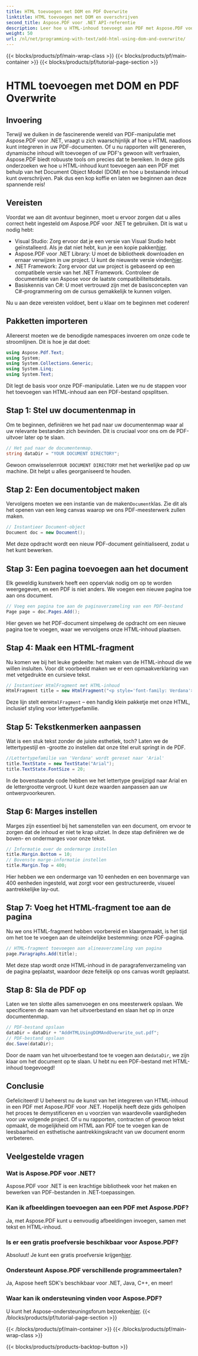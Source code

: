 ```yaml
---
title: HTML toevoegen met DOM en PDF Overwrite
linktitle: HTML toevoegen met DOM en overschrijven
second_title: Aspose.PDF voor .NET API-referentie
description: Leer hoe u HTML-inhoud toevoegt aan PDF met Aspose.PDF voor .NET. Deze stapsgewijze handleiding behandelt alles van de installatie tot de uiteindelijke opslag.
weight: 50
url: /nl/net/programming-with-text/add-html-using-dom-and-overwrite/
---
```


{{< blocks/products/pf/main-wrap-class >}}
{{< blocks/products/pf/main-container >}}
{{< blocks/products/pf/tutorial-page-section >}}

# HTML toevoegen met DOM en PDF Overwrite

## Invoering

Terwijl we duiken in de fascinerende wereld van PDF-manipulatie met Aspose.PDF voor .NET, vraagt u zich waarschijnlijk af hoe u HTML naadloos kunt integreren in uw PDF-documenten. Of u nu rapporten wilt genereren, dynamische inhoud wilt toevoegen of uw PDF's gewoon wilt verfraaien, Aspose.PDF biedt robuuste tools om precies dat te bereiken. In deze gids onderzoeken we hoe u HTML-inhoud kunt toevoegen aan een PDF met behulp van het Document Object Model (DOM) en hoe u bestaande inhoud kunt overschrijven. Pak dus een kop koffie en laten we beginnen aan deze spannende reis!

## Vereisten

Voordat we aan dit avontuur beginnen, moet u ervoor zorgen dat u alles correct hebt ingesteld om Aspose.PDF voor .NET te gebruiken. Dit is wat u nodig hebt:

-  Visual Studio: Zorg ervoor dat je een versie van Visual Studio hebt geïnstalleerd. Als je dat niet hebt, kun je een kopie pakken[hier](https://visualstudio.microsoft.com/).
-  Aspose.PDF voor .NET Library: U moet de bibliotheek downloaden en ernaar verwijzen in uw project. U kunt de nieuwste versie vinden[hier](https://releases.aspose.com/pdf/net/).
- .NET Framework: Zorg ervoor dat uw project is gebaseerd op een compatibele versie van het .NET Framework. Controleer de documentatie van Aspose voor de laatste compatibiliteitsdetails.
- Basiskennis van C#: U moet vertrouwd zijn met de basisconcepten van C#-programmering om de cursus gemakkelijk te kunnen volgen.

Nu u aan deze vereisten voldoet, bent u klaar om te beginnen met coderen!

## Pakketten importeren

Allereerst moeten we de benodigde namespaces invoeren om onze code te stroomlijnen. Dit is hoe je dat doet:

```csharp
using Aspose.Pdf.Text;
using System;
using System.Collections.Generic;
using System.Linq;
using System.Text;
```

Dit legt de basis voor onze PDF-manipulatie. Laten we nu de stappen voor het toevoegen van HTML-inhoud aan een PDF-bestand opsplitsen.

## Stap 1: Stel uw documentenmap in

Om te beginnen, definiëren we het pad naar uw documentenmap waar al uw relevante bestanden zich bevinden. Dit is cruciaal voor ons om de PDF-uitvoer later op te slaan.

```csharp
// Het pad naar de documentenmap.
string dataDir = "YOUR DOCUMENT DIRECTORY";
```

 Gewoon omwisselen`YOUR DOCUMENT DIRECTORY` met het werkelijke pad op uw machine. Dit helpt u alles georganiseerd te houden.

## Stap 2: Een documentobject maken

 Vervolgens moeten we een instantie van de maken`Document`klas. Zie dit als het openen van een leeg canvas waarop we ons PDF-meesterwerk zullen maken.

```csharp
// Instantieer Document-object
Document doc = new Document();
```

Met deze opdracht wordt een nieuw PDF-document geïnitialiseerd, zodat u het kunt bewerken.

## Stap 3: Een pagina toevoegen aan het document

Elk geweldig kunstwerk heeft een oppervlak nodig om op te worden weergegeven, en een PDF is niet anders. We voegen een nieuwe pagina toe aan ons document.

```csharp
// Voeg een pagina toe aan de paginaverzameling van een PDF-bestand
Page page = doc.Pages.Add();
```

Hier geven we het PDF-document simpelweg de opdracht om een nieuwe pagina toe te voegen, waar we vervolgens onze HTML-inhoud plaatsen.

## Stap 4: Maak een HTML-fragment

Nu komen we bij het leuke gedeelte: het maken van de HTML-inhoud die we willen insluiten. Voor dit voorbeeld maken we er een opmaakverklaring van met vetgedrukte en cursieve tekst.

```csharp
// Instantieer HtmlFragment met HTML-inhoud
HtmlFragment title = new HtmlFragment("<p style='font-family: Verdana'><b><i>Table contains text</i></b></p>");
```

 Deze lijn stelt een`HtmlFragment` – een handig klein pakketje met onze HTML, inclusief styling voor lettertypefamilie. 

## Stap 5: Tekstkenmerken aanpassen

Wat is een stuk tekst zonder de juiste esthetiek, toch? Laten we de lettertypestijl en -grootte zo instellen dat onze titel eruit springt in de PDF.

```csharp
//Lettertypefamilie van 'Verdana' wordt gereset naar 'Arial'
title.TextState = new TextState("Arial");
title.TextState.FontSize = 20;
```

In de bovenstaande code hebben we het lettertype gewijzigd naar Arial en de lettergrootte vergroot. U kunt deze waarden aanpassen aan uw ontwerpvoorkeuren.

## Stap 6: Marges instellen

Marges zijn essentieel bij het samenstellen van een document, om ervoor te zorgen dat de inhoud er niet te krap uitziet. In deze stap definiëren we de boven- en ondermarges voor onze tekst.

```csharp
// Informatie over de ondermarge instellen
title.Margin.Bottom = 10;
// Bovenste marge-informatie instellen
title.Margin.Top = 400;
```

Hier hebben we een ondermarge van 10 eenheden en een bovenmarge van 400 eenheden ingesteld, wat zorgt voor een gestructureerde, visueel aantrekkelijke lay-out.

## Stap 7: Voeg het HTML-fragment toe aan de pagina

Nu we ons HTML-fragment hebben voorbereid en klaargemaakt, is het tijd om het toe te voegen aan de uiteindelijke bestemming: onze PDF-pagina.

```csharp
// HTML-fragment toevoegen aan alineaverzameling van pagina
page.Paragraphs.Add(title);
```

Met deze stap wordt onze HTML-inhoud in de paragrafenverzameling van de pagina geplaatst, waardoor deze feitelijk op ons canvas wordt geplaatst.

## Stap 8: Sla de PDF op

Laten we ten slotte alles samenvoegen en ons meesterwerk opslaan. We specificeren de naam van het uitvoerbestand en slaan het op in onze documentenmap.

```csharp
// PDF-bestand opslaan
dataDir = dataDir + "AddHTMLUsingDOMAndOverwrite_out.pdf";
// PDF-bestand opslaan
doc.Save(dataDir);
```

Door de naam van het uitvoerbestand toe te voegen aan de`dataDir`, we zijn klaar om het document op te slaan. U hebt nu een PDF-bestand met HTML-inhoud toegevoegd!

## Conclusie

Gefeliciteerd! U beheerst nu de kunst van het integreren van HTML-inhoud in een PDF met Aspose.PDF voor .NET. Hopelijk heeft deze gids geholpen het proces te demystificeren en u voorzien van waardevolle vaardigheden voor uw volgende project. Of u nu rapporten, contracten of gewoon tekst opmaakt, de mogelijkheid om HTML aan PDF toe te voegen kan de leesbaarheid en esthetische aantrekkingskracht van uw document enorm verbeteren. 

## Veelgestelde vragen

### Wat is Aspose.PDF voor .NET?
Aspose.PDF voor .NET is een krachtige bibliotheek voor het maken en bewerken van PDF-bestanden in .NET-toepassingen.

### Kan ik afbeeldingen toevoegen aan een PDF met Aspose.PDF?
Ja, met Aspose.PDF kunt u eenvoudig afbeeldingen invoegen, samen met tekst en HTML-inhoud.

### Is er een gratis proefversie beschikbaar voor Aspose.PDF?
 Absoluut! Je kunt een gratis proefversie krijgen[hier](https://releases.aspose.com).

### Ondersteunt Aspose.PDF verschillende programmeertalen?
Ja, Aspose heeft SDK's beschikbaar voor .NET, Java, C++, en meer!

### Waar kan ik ondersteuning vinden voor Aspose.PDF?
 U kunt het Aspose-ondersteuningsforum bezoeken[hier](https://forum.aspose.com/c/pdf/10).
{{< /blocks/products/pf/tutorial-page-section >}}

{{< /blocks/products/pf/main-container >}}
{{< /blocks/products/pf/main-wrap-class >}}

{{< blocks/products/products-backtop-button >}}
